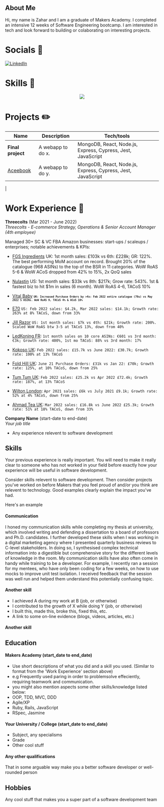 ## About Me

Hi, my name is Zahar and I am a graduate of Makers Academy. I completed an intensive 12 weeks of Software Engineering bootcamp. I am interested in tech and look forward to building or colaborating on interesting projects. 

# Socials 📒
[![LinkedIn](https://img.shields.io/badge/LinkedIn-%230077B5.svg?logo=linkedin&logoColor=white)](linkedin.com/in/zahar-zelensky) 

# Skills 🧰


<p align="center">
    <img src="https://skillicons.dev/icons?i=js,mongodb,express,react,nodejs,jest,postgres,postman,ruby,html,css,figma&perline=6" />
</p>



# Projects ✏️


| Name                         | Description       | Tech/tools        |
| ---------------------------- | ----------------- | ----------------- |
| **Final project**            | A webapp to do x. | MongoDB, React, Node.js, Express, Cypress, Jest, JavaScript|
| [Aceebook](https://github.com/ZZ3333/acebook-acebookers) | A webapp to do y. | MongoDB, React, Node.js, Express, Cypress, Jest, JavaScript|
| 

# Work Experience 💼

**Threecolts** (Mar 2021 - June 2022)  
_Threecolts - E-commerce Strategy, Operations & Senior Account Manager (4th employee)_

Managed 30+ SC & VC FBA Amazon businesses: start-ups / scaleups / enterprises; notable achievements & KPIs:

- [FGS Ingredients](https://www.amazon.co.uk/s?k=Old+India) UK: 1st month sales: £103k vs 6th: £228k; GR: 122%. The best performing MoM account on record. Brought 20% of the catalogue (968 ASINs) to the top of the BSR in 11 categories. WoW RoAS 5-6 & WoW ACoS dropped from 42% to 15%, 2x QoQ sales

- [Nulastin](https://www.amazon.com/stores/page/8A58C49C-E922-4193-86CF-5025A73952FB/?_encoding=UTF8&store_ref=SB_A08920502NIQ3Z3SF92BZ&pd_rd_plhdr=t&aaxitk=a7086e820823b154219b5d022c41c755&hsa_cr_id=8954127820501&lp_asins=B081LNH2WC%2CB081LNY37X%2CB08W5C68DZ&lp_query=nulastin&lp_slot=auto-sparkle-hsa-tetris&ref_=sbx_be_s_sparkle_lsi4d_ls&pd_rd_w=2f3C3&content-id=amzn1.sym.488a18be-6d86-4de0-8607-bd4ea4b560f3%3Aamzn1.sym.488a18be-6d86-4de0-8607-bd4ea4b560f3&pf_rd_p=488a18be-6d86-4de0-8607-bd4ea4b560f3&pf_rd_r=K7ZD4SC8PFRV72MC6CRV&pd_rd_wg=28QvJ&pd_rd_r=916ca75c-f051-4107-860b-fb111453b0c2) US: 1st month sales: $33k vs 8th: $217k; Grow rate: 543%. 1st & fastest biz to hit $1m in sales (6 month). WoW RoAS 4-6, TACoS 10%

- [Vital Baby](https://www.amazon.co.uk/stores/node/16246572031?ie=UTF8&field-lbr_brands_browse-bin=Vital+Baby) <span style="font-weight:700;font-size:10px">`UK: Increased Purchase Orders by >4x: Feb 2022 entire catalogue (70u) vs May 2022 5 ASINs. WoW RoAS 9, TACoS 4% & ACoS 10%`</span>

- [E70](https://www.amazon.com/stores/e70IntensiveHealing/page/A30756CB-91E6-44FC-95CD-74DCDE9F970E?ref_=ast_bln) `US: Feb 2022 sales: $4.2k, Mar 2022 sales: $14.1k; Growth rate: 263% at 8% TACoS, down from 33%`

- [Jill Razor](https://www.amazon.com/stores/Jill/page/01AE771D-A8E3-4D75-B213-D7DF0199CE5D?ref_=ast_bln) `US: 1st month sales: $7k vs 4th: $21k; Growth rate: 200%. Scaled WoW RoAS btw 3-5 at TACoS 13%, down from 40%`

- [LedKoning FR](https://www.amazon.fr/stores/LEDChampion/page/3A083DBD-2DCB-4513-AF50-85A184E5D54B?ref_=ast_bln): `1st month sales on 10 core ASINs: €601 vs 3rd month: €3k; Growth rate: 400%, 1st mo TACoS: 88% vs 3rd month: 17%`

- [Kokoso UK](https://www.amazon.co.uk/stores/Kokoso/page/76FCCF77-DCCC-42E2-9D8E-73DF6869CEEC?ref_=ast_bln): `Feb 2022 sales: £15.7k vs June 2022: £30.7k; Growth rate: 100% at 13% TACoS`

 - [Fold Hill UK](https://www.amazon.co.uk/stores/Foldhill/Homepage/page/384C6D05-2556-4BB2-87D9-5A3BAF4C2E4A): `June 21 Purchase Orders: £31k vs Jan 22: £70k; Growth rate: 125%, at 10% TACoS, down from 25%`

 - [Tum Tum UK](https://www.amazon.co.uk/stores/TUMTUM/page/241100A0-3468-412F-8287-8654927F3316?ref_=ast_bln): `Feb 2022 sales: £25.2k vs Apr 2022 £72.4k; Growth rate: 187%, at 13% TACoS`

 - [Wilton London](https://www.amazon.co.uk/stores/Wilton+London/page/12FAB470-6132-482A-97B8-715E245BFE33?ref_=ast_bln): `Apr 2021 sales: £6k vs July 2021 £9.1k; Growth rate: 52% at 4% TACoS, down from 25%`

 - [Ahmad Tea UK](https://www.amazon.co.uk/stores/AhmadTea/page/C3B66E49-A043-4907-8D80-2BC3CEB5F971?ref_=ast_bln): `Mar 2022 sales: £16.8k vs June 2022 £25.3k; Growth rate: 51% at 18% TACoS, down from 33%`

**Company Name** (start-date to end-date)  
_Your job title_

- Any experience relevent to software development

## Skills

Your previous experience is really important. You will need to make it really clear to someone who has not worked in your field before exactly how your experience will be useful in software development.

Consider skills relevent to software development. Then consider projects you've worked on before Makers that you feel proud of and/or you think are relevent to technology. Good examples clearly explain the impact you've had. 


Here's an example

#### Communication
I honed my communication skills while completing my thesis at university, which involved writing and defending a dissertation to a board of professors and Ph.D. candidates. I further developed these skills when I was working in a digital marketing agency where I presented quarterly business reviews to C-level stakeholders. In doing so, I synthesised complex technical information into a digestible but comprehensive story for the different levels of knowledge in the room. My communication skills have also often come in handy while training to be a developer. For example, I recently ran a session for my mentees, who have only been coding for a few weeks, on how to use mocks to improve unit test isolation. I received feedback that the session was well run and helped them understand this potentially confusing topic.

#### Another skill

- I achieved A during my work at B (job, or otherwise)
- I contributed to the growth of X while doing Y (job, or otherwise)
- I built this, made this, broke this, fixed this, etc.
- A link to some on-line evidence (blogs, videos, articles, etc.)

#### Another skill


## Education

#### Makers Academy (start_date to end_date)
- Use short descriptions of what you did and a skill you used. (Similar to format from the 'Work Experience' section above)
- e.g Frequently used paring in order to problemsolve effeciently, requiring teamwork and communication.
- you might also mention aspects some other skills/knowledge listed below: 
- OOP, TDD, MVC, DDD
- Agile/XP
- Ruby, Rails, JavaScript
- RSpec, Jasmine

#### Your University / College (start_date to end_date)

- Subject, any specialisms
- Grade
- Other cool stuff

#### Any other qualifications

That in some arguable way make you a better software developer or well-rounded person

## Hobbies

Any cool stuff that makes you a super part of a software development team
